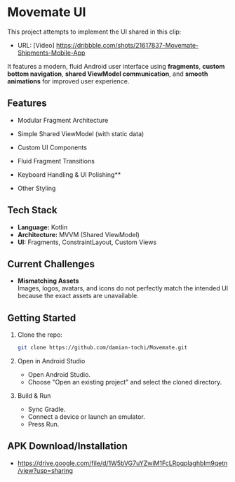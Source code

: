 # Movemate UI

This project attempts to implement the UI shared in this clip:
- URL: [Video] https://dribbble.com/shots/21617837-Movemate-Shipments-Mobile-App

It features a modern, fluid Android user interface using **fragments**, **custom bottom navigation**, **shared ViewModel communication**, and **smooth animations** for improved user experience.


## Features

- Modular Fragment Architecture
  
- Simple Shared ViewModel (with static data)

- Custom UI Components 

- Fluid Fragment Transitions 
  
- Keyboard Handling & UI Polishing**  

- Other Styling  


## Tech Stack

- **Language:** Kotlin
- **Architecture:** MVVM (Shared ViewModel)
- **UI:** Fragments, ConstraintLayout, Custom Views


## Current Challenges

- **Mismatching Assets**  
  Images, logos, avatars, and icons do not perfectly match the intended UI because the exact assets are unavailable.


## Getting Started

1. Clone the repo:
   ```bash
   git clone https://github.com/damian-tochi/Movemate.git

2. Open in Android Studio
   - Open Android Studio.
   - Choose "Open an existing project" and select the cloned directory.

3. Build & Run
   - Sync Gradle.
   - Connect a device or launch an emulator.
   - Press Run.


## APK Download/Installation
- https://drive.google.com/file/d/1W5bVG7uYZwiM1FcLRpqplaghbIm9qetn/view?usp=sharing
